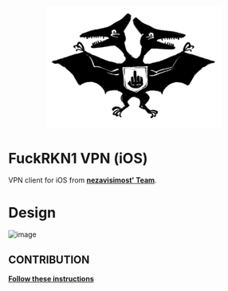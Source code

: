 <p align="center">
  <img src="./media/logofckrkn.jpg" width="350" title="FuckRKN1">
</p>

# FuckRKN1 VPN (iOS)
VPN client for iOS from [**nezavisimost' Team**](https://github.com/nezavisimost).

<!--
# Features

# Technology
-->

# Design 
![image](https://user-images.githubusercontent.com/6414316/181246606-6b245c4a-99ec-4b1d-8f40-fdd82bdc1ae3.png)

## CONTRIBUTION
[**Follow these instructions**](https://github.com/HotFixDeveloper/liberty-ios/blob/patch-1/CONTRIBUTION.md)

<!-- # Screencast -->

